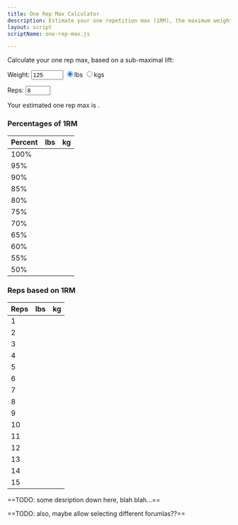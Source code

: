 ```yaml
---
title: One Rep Max Calculator
description: Estimate your one repetition max (1RM), the maximum weight you can lift one time, for an exercise.
layout: script
scriptName: one-rep-max.js

---
```


Calculate your one rep max, based on a sub-maximal lift:

Weight: <input type="number" id="weight-input" name="foo" min="1" max="1500" value="125"> <input type="radio" id="radio-lb" name="units" value="radio-lb" checked><label for="radio-lb">lbs</label> <input type="radio" id="radio-kg" name="units" value="radio-kg"><label for="radio-kg">kgs</label>

Reps: <input type="number" id="reps-input" name="bar" min="1" max="50" value="8">

Your estimated one rep max is **<span id="one-rep-max"></span>**.

<div class="grid-two-column">

<div>
<h3 class="text-center">Percentages of 1RM</h3>
<table id="table-percent" class="full-width text-center">
<thead>
<tr><th class="third-width">Percent</th><th class="third-width">lbs</th><th>kg</th></tr>
</thead>
<tbody>
<tr><td>100%</td><td></td><td></td></tr>
<tr><td>95%</td><td></td><td></td></tr>
<tr><td>90%</td><td></td><td></td></tr>
<tr><td>85%</td><td></td><td></td></tr>
<tr><td>80%</td><td></td><td></td></tr>
<tr><td>75%</td><td></td><td></td></tr>
<tr><td>70%</td><td></td><td></td></tr>
<tr><td>65%</td><td></td><td></td></tr>
<tr><td>60%</td><td></td><td></td></tr>
<tr><td>55%</td><td></td><td></td></tr>
<tr><td>50%</td><td></td><td></td></tr>
</tbody>
</table>
</div>

<div>
<h3 class="text-center">Reps based on 1RM</h3>
<table id="table-reps" class="full-width text-center">
<thead>
<tr><th class="third-width">Reps</th><th class="third-width">lbs</th><th>kg</th></tr>
</thead>
<tbody>
<tr><td>1</td><td></td><td></td></tr>
<tr><td>2</td><td></td><td></td></tr>
<tr><td>3</td><td></td><td></td></tr>
<tr><td>4</td><td></td><td></td></tr>
<tr><td>5</td><td></td><td></td></tr>
<tr><td>6</td><td></td><td></td></tr>
<tr><td>7</td><td></td><td></td></tr>
<tr><td>8</td><td></td><td></td></tr>
<tr><td>9</td><td></td><td></td></tr>
<tr><td>10</td><td></td><td></td></tr>
<tr><td>11</td><td></td><td></td></tr>
<tr><td>12</td><td></td><td></td></tr>
<tr><td>13</td><td></td><td></td></tr>
<tr><td>14</td><td></td><td></td></tr>
<tr><td>15</td><td></td><td></td></tr>
</tbody>
</table>
</div>

</div>

==TODO: some desription down here, blah blah...==

==TODO: also, maybe allow selecting different forumlas??==
